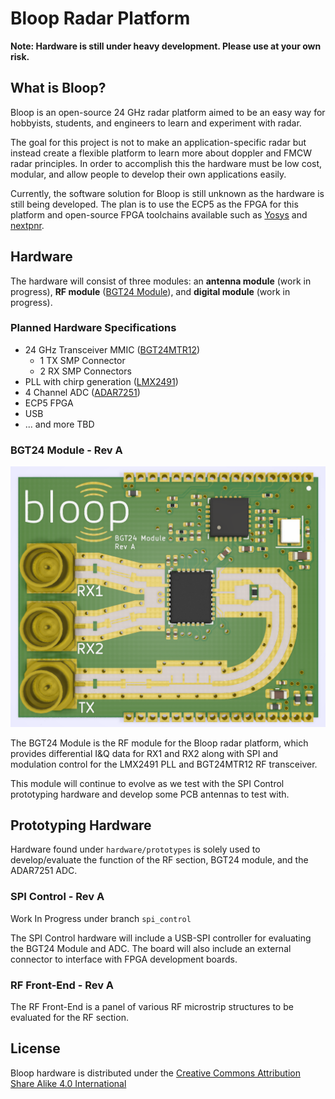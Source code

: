 # Bloop Radar Platform

**Note: Hardware is still under heavy development. Please use at your own risk.**

## What is Bloop?
Bloop is an open-source 24 GHz radar platform aimed to be an easy way for hobbyists, students, and engineers to learn and experiment with radar. 

The goal for this project is not to make an application-specific radar but instead create a flexible platform to learn more about doppler and FMCW radar principles. In order to accomplish this the hardware must be low cost, modular, and allow people to develop their own applications easily. 

Currently, the software solution for Bloop is still unknown as the hardware is still being developed. The plan is to use the ECP5 as the FPGA for this platform and open-source FPGA toolchains available such as [Yosys](https://github.com/YosysHQ/yosys) and [nextpnr](https://github.com/YosysHQ/nextpnr).

## Hardware
The hardware will consist of three modules: an **antenna module** (work in progress), **RF module** ([BGT24 Module](#bgt24-module---rev-a)), and **digital module** (work in progress).


### Planned Hardware Specifications 
* 24 GHz Transceiver MMIC ([BGT24MTR12](https://www.infineon.com/cms/en/product/sensor/radar-image-sensors/radar-sensors/radar-sensors-for-consumer-and-iot/bgt24mtr12/?redirId=117670))
  * 1 TX SMP Connector
  * 2 RX SMP Connectors
* PLL with chirp generation ([LMX2491](http://www.ti.com/product/LMX2491))
* 4 Channel ADC ([ADAR7251](https://www.analog.com/en/products/adar7251.html#))
* ECP5 FPGA
* USB
* ... and more TBD

### BGT24 Module - Rev A
![BGT24_Module_3drender](hardware/rf/outputs/BGT24_Module_3drender.png)  

The BGT24 Module is the RF module for the Bloop radar platform, which provides differential I&Q data for RX1 and RX2 along with SPI and modulation control for the LMX2491 PLL and BGT24MTR12 RF transceiver. 

This module will continue to evolve as we test with the SPI Control prototyping hardware and develop some PCB antennas to test with.  

## Prototyping Hardware
Hardware found under `hardware/prototypes` is solely used to develop/evaluate the function of the RF section, BGT24 module, and the ADAR7251 ADC.

### SPI Control - Rev A
Work In Progress under branch `spi_control`  

The SPI Control hardware will include a USB-SPI controller for evaluating the BGT24 Module and ADC. The board will also include an external connector to interface with FPGA development boards.

### RF Front-End - Rev A
The RF Front-End is a panel of various RF microstrip structures to be evaluated for the RF section.


## License
Bloop hardware is distributed under the [Creative Commons Attribution Share Alike 4.0 International](LICENSE.txt)